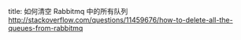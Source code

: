 title: 如何清空 Rabbitmq 中的所有队列
http://stackoverflow.com/questions/11459676/how-to-delete-all-the-queues-from-rabbitmq